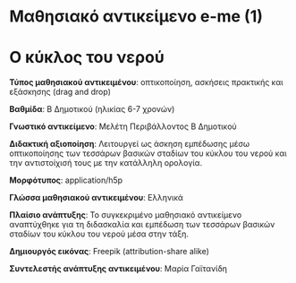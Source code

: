 # Μαθησιακό αντικείμενο e-me (1)

# Ο κύκλος του νερού 

**Τύπος μαθησιακού αντικειμένου**: οπτικοποίηση, ασκήσεις πρακτικής και εξάσκησης (drag and drop)

**Βαθμίδα**: Β Δημοτικού (ηλικίας 6-7 χρονών) 

**Γνωστικό αντικείμενο**: Μελέτη Περιβάλλοντος Β Δημοτικού

**Διδακτική αξιοποίηση**: Λειτουργεί ως άσκηση εμπέδωσης μέσω οπτικοποίησης των τεσσάρων βασικών σταδίων του κύκλου του νερού και την αντιστοίχισή τους με την κατάλληλη ορολογία.

**Μορφότυπος**: application/h5p

**Γλώσσα μαθησιακού αντικειμένου**: Ελληνικά

**Πλαίσιο ανάπτυξης**: Το συγκεκριμένο μαθησιακό αντικείμενο αναπτύχθηκε για τη διδασκαλία και εμπέδωση των τεσσάρων βασικών σταδίων του κύκλου του νερού μέσα στην τάξη.

**Δημιουργός εικόνας**: Freepik (attribution-share alike)

**Συντελεστής ανάπτυξης αντικειμένου**: Μαρία Γαϊτανίδη
